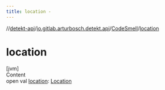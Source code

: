 ```yaml
---
title: location -
---
```

//[detekt-api](../../index.md)/[io.gitlab.arturbosch.detekt.api](../index.md)/[CodeSmell](index.md)/[location](location.md)



# location  
[jvm]  
Content  
open val [location](location.md): [Location](../-location/index.md)  



